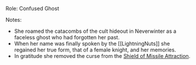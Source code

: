 Role: Confused Ghost

Notes:
- She roamed the catacombs of the cult hideout in Neverwinter as a faceless ghost who had forgotten her past.
- When her name was finally spoken by the [[LightningNuts]] she regained her true form, that of a female knight, and her memories.
- In gratitude she removed the curse from the [Shield of Missile Attraction](https://www.dndbeyond.com/magic-items/9814085-shield-of-missile-attraction-uncursed). 